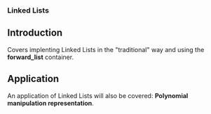 ### Linked Lists

## Introduction

Covers implenting Linked Lists in the "traditional" way and using the __forward_list__ container.

## Application

An application of Linked Lists will also be covered: __Polynomial manipulation representation__.
